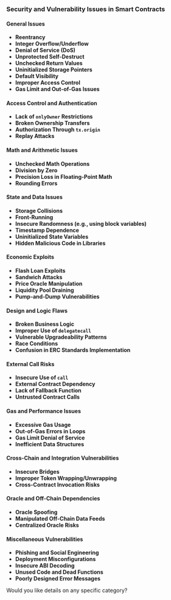 ### **Security and Vulnerability Issues in Smart Contracts**

#### **General Issues**
- **Reentrancy**
- **Integer Overflow/Underflow**
- **Denial of Service (DoS)**
- **Unprotected Self-Destruct**
- **Unchecked Return Values**
- **Uninitialized Storage Pointers**
- **Default Visibility**
- **Improper Access Control**
- **Gas Limit and Out-of-Gas Issues**

#### **Access Control and Authentication**
- **Lack of `onlyOwner` Restrictions**
- **Broken Ownership Transfers**
- **Authorization Through `tx.origin`**
- **Replay Attacks**

#### **Math and Arithmetic Issues**
- **Unchecked Math Operations**
- **Division by Zero**
- **Precision Loss in Floating-Point Math**
- **Rounding Errors**

#### **State and Data Issues**
- **Storage Collisions**
- **Front-Running**
- **Insecure Randomness (e.g., using block variables)**
- **Timestamp Dependence**
- **Uninitialized State Variables**
- **Hidden Malicious Code in Libraries**

#### **Economic Exploits**
- **Flash Loan Exploits**
- **Sandwich Attacks**
- **Price Oracle Manipulation**
- **Liquidity Pool Draining**
- **Pump-and-Dump Vulnerabilities**

#### **Design and Logic Flaws**
- **Broken Business Logic**
- **Improper Use of `delegatecall`**
- **Vulnerable Upgradeability Patterns**
- **Race Conditions**
- **Confusion in ERC Standards Implementation**

#### **External Call Risks**
- **Insecure Use of `call`**
- **External Contract Dependency**
- **Lack of Fallback Function**
- **Untrusted Contract Calls**

#### **Gas and Performance Issues**
- **Excessive Gas Usage**
- **Out-of-Gas Errors in Loops**
- **Gas Limit Denial of Service**
- **Inefficient Data Structures**

#### **Cross-Chain and Integration Vulnerabilities**
- **Insecure Bridges**
- **Improper Token Wrapping/Unwrapping**
- **Cross-Contract Invocation Risks**

#### **Oracle and Off-Chain Dependencies**
- **Oracle Spoofing**
- **Manipulated Off-Chain Data Feeds**
- **Centralized Oracle Risks**

#### **Miscellaneous Vulnerabilities**
- **Phishing and Social Engineering**
- **Deployment Misconfigurations**
- **Insecure ABI Decoding**
- **Unused Code and Dead Functions**
- **Poorly Designed Error Messages**

Would you like details on any specific category?
